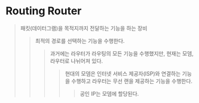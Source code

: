 # Routing Router

> 패킷(데이터그램)을 목적지까지 전달하는 기능을 하는 장비
>
> > 최적의 경로를 선택하는 기능을 수행한다.
> >
> > > 과거에는 라우터가 라우팅의 모든 기능을 수행했지만, 현재는 모뎀, 라우터로 나뉘어져 있다.
> > >
> > > > 현대의 모뎀은 인터넷 서비스 제공자(ISP)와 연결하는 기능을 수행하고 라우터는 무선 랜을 제공하는 기능을 수행한다.
> > > >
> > > > > 공인 IP는 모뎀에 할당된다.
